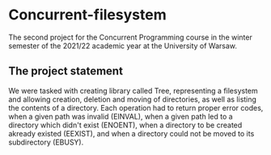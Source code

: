# Concurrent-filesystem
The second project for the Concurrent Programming course in the winter semester of the 2021/22 academic year at the University of Warsaw.

## The project statement
We were tasked with creating library called Tree, representing a filesystem and allowing creation, deletion and moving of directories, as well as listing the contents of a directory. Each operation had to return proper error codes, when a given path was invalid (EINVAL), when a given path led to a directory which didn't exist (ENOENT), when a directory to be created akready existed (EEXIST), and when a directory could not be moved to its subdirectory (EBUSY). 